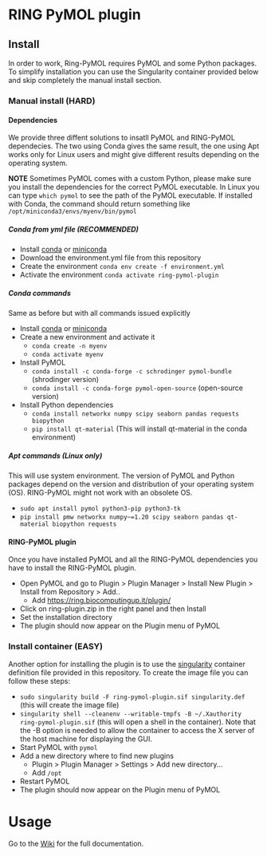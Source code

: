 # RING PyMOL plugin

## Install
In order to work, Ring-PyMOL requires PyMOL and some Python packages. To simplify 
installation you can use the Singularity container provided below and skip completely
the manual install section.

### Manual install (HARD)
#### Dependencies 
We provide three diffent solutions to insatll PyMOL and RING-PyMOL dependecies. The two using Conda gives the same result,
the one using Apt works only for Linux users and might give different results depending on the operating system.

**NOTE**
Sometimes PyMOL comes with a custom Python, please make sure you install the
dependencies for the correct PyMOL executable. 
In Linux you can type `which pymol` to see the path of the PyMOL executable. 
If installed with Conda, the command should return something like `/opt/miniconda3/envs/myenv/bin/pymol`

##### Conda from yml file (RECOMMENDED)

- Install [conda](https://docs.conda.io/projects/conda/en/stable/user-guide/install/index.html) or [miniconda](https://docs.conda.io/en/latest/miniconda.html)
- Download the environment.yml file from this repository
- Create the environment `conda env create -f environment.yml`
- Activate the environment `conda activate ring-pymol-plugin`

##### Conda commands
Same as before but with all commands issued explicitly

- Install [conda](https://docs.conda.io/projects/conda/en/stable/user-guide/install/index.html) or [miniconda](https://docs.conda.io/en/latest/miniconda.html)
- Create a new environment and activate it
    - `conda create -n myenv`
    - `conda activate myenv`
- Install PyMOL
    - `conda install -c conda-forge -c schrodinger pymol-bundle` (shrodinger version)
    - `conda install -c conda-forge pymol-open-source` (open-source version)
- Install Python dependencies
    - `conda install networkx numpy scipy seaborn pandas requests biopython`
    - `pip install qt-material` (This will install qt-material in the conda environment)

##### Apt commands (Linux only)
This will use system environment. 
The version of PyMOL and Python packages depend on the version and distribution of your operating system (OS).
RING-PyMOL might not work with an obsolete OS.

- `sudo apt install pymol python3-pip python3-tk`
- `pip install pmw networkx numpy~=1.20 scipy seaborn pandas qt-material biopython requests`

#### RING-PyMOL plugin
Once you have installed PyMOL and all the RING-PyMOL dependencies you have to install the RING-PyMOL plugin. 

- Open PyMOL and go to Plugin > Plugin Manager > Install New Plugin > Install from Repository > Add..
    - Add https://ring.biocomputingup.it/plugin/
- Click on ring-plugin.zip in the right panel and then Install
- Set the installation directory
- The plugin should now appear on the Plugin menu of PyMOL

### Install container (EASY)

Another option for installing the plugin is to use the [singularity](https://docs.sylabs.io/guides/latest/admin-guide/) container definition file provided in this
repository.
To create the image file you can follow these steps:

- `sudo singularity build -F ring-pymol-plugin.sif singularity.def` (this will create the image file)
- `singularity shell --cleanenv --writable-tmpfs -B ~/.Xauthority ring-pymol-plugin.sif` (this will open a shell in the
  container).
  Note that the -B option is needed to allow the container to access the X server of the host machine for displaying the
  GUI.
- Start PyMOL with `pymol`
- Add a new directory where to find new plugins
    - Plugin > Plugin Manager > Settings > Add new directory...
    - Add `/opt`
- Restart PyMOL
- The plugin should now appear on the Plugin menu of PyMOL

# Usage

Go to the [Wiki](https://github.com/BioComputingUP/ring-pymol/wiki) for the full documentation.
